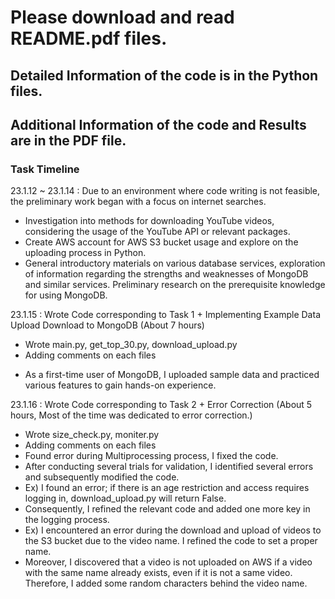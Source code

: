 # Please download and read README.pdf files.

## Detailed Information of the code is in the Python files.
## Additional Information of the code and Results are in the PDF file.


### Task Timeline
23.1.12 ~ 23.1.14 : Due to an environment where code writing is not feasible, the preliminary work began with a focus on internet searches.
  - Investigation into methods for downloading YouTube videos, considering the usage of the YouTube API or relevant packages.
  - Create AWS account for AWS S3 bucket usage and explore on the uploading process in Python.
  - General introductory materials on various database services, exploration of information regarding the strengths and weaknesses of MongoDB and similar services. Preliminary research on the prerequisite knowledge for using MongoDB.

23.1.15 : Wrote Code corresponding to Task 1 + Implementing Example Data Upload Download to MongoDB (About 7 hours)
  - Wrote main.py, get_top_30.py, download_upload.py
  - Adding comments on each files
  + As a first-time user of MongoDB, I uploaded sample data and practiced various features to gain hands-on experience.

23.1.16 : Wrote Code corresponding to Task 2 + Error Correction (About 5 hours, Most of the time was dedicated to error correction.)
  - Wrote size_check.py, moniter.py
  - Adding comments on each files
  - Found error during Multiprocessing process, I fixed the code.
  - After conducting several trials for validation, I identified several errors and subsequently modified the code.
  - Ex) I found an error; if there is an age restriction and access requires logging in, download_upload.py will return False.
  - Consequently, I refined the relevant code and added one more key in the logging process.
  - Ex) I encountered an error during the download and upload of videos to the S3 bucket due to the video name. I refined the code to set a proper name.
  - Moreover, I discovered that a video is not uploaded on AWS if a video with the same name already exists, even if it is not a same video. Therefore, I added some random characters behind the video name.
